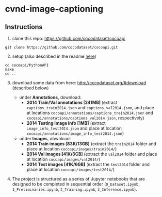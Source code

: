 # cvnd-image-captioning

## Instructions

1. clone this repo: https://github.com/cocodataset/cocoapi
```
git clone https://github.com/cocodataset/cocoapi.git
```

2. setup (also described in the readme [here](https://github.com/cocodataset/cocoapi))
```
cd cocoapi/PythonAPI
make
cd ..
```

3. download some data from here: http://cocodataset.org/#download (described below)

     * under **Annotations**, download:
          - **2014 Train/Val annotations [241MB]** (extract `captions_train2014.json` and `captions_val2014.json`, and place at locations `cocoapi/annotations/captions_train2014.json` and `cocoapi/annotations/captions_val2014.json`, respectively)
          - **2014 Testing Image info [1MB]** (extract `image_info_test2014.json` and place at location `cocoapi/annotations/image_info_test2014.json`)
     * under **Images**, download:
          - **2014 Train images [83K/13GB]** (extract the `train2014` folder and place at location `cocoapi/images/train2014/`)
          - **2014 Val images [41K/6GB]** (extract the `val2014` folder and place at location `cocoapi/images/val2014/`)
          - **2014 Test images [41K/6GB]** (extract the `test2014` folder and place at location `cocoapi/images/test2014/`)
          
          
4. The project is structured as a series of Jupyter notebooks that are designed to be completed in sequential order (`0_Dataset.ipynb`, `1_Preliminaries.ipynb`, `2_Training.ipynb`, `3_Inference.ipynb`).